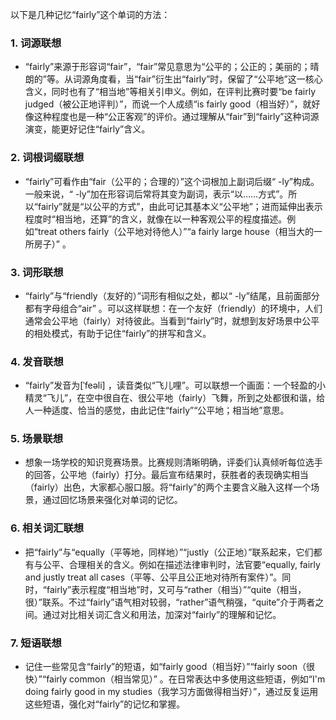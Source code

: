 以下是几种记忆“fairly”这个单词的方法：

### 1. 词源联想
 - “fairly”来源于形容词“fair”，“fair”常见意思为“公平的；公正的；美丽的；晴朗的”等。从词源角度看，当“fair”衍生出“fairly”时，保留了“公平地”这一核心含义，同时也有了“相当地”等相关引申义。例如，在评判比赛时要“be fairly judged（被公正地评判）”，而说一个人成绩“is fairly good（相当好）”，就好像这种程度也是一种“公正客观”的评价。通过理解从“fair”到“fairly”这种词源演变，能更好记住“fairly”含义。

### 2. 词根词缀联想
 - “fairly”可看作由“fair（公平的；合理的）”这个词根加上副词后缀“ -ly”构成。一般来说，“ -ly”加在形容词后常将其变为副词，表示“以……方式”。所以“fairly”就是“以公平的方式”，由此可记其基本义“公平地”；进而延伸出表示程度时“相当地，还算”的含义，就像在以一种客观公平的程度描述。例如“treat others fairly（公平地对待他人）”“a fairly large house（相当大的一所房子）” 。

### 3. 词形联想
 - “fairly”与“friendly（友好的）”词形有相似之处，都以“ -ly”结尾，且前面部分都有字母组合“air” 。可以这样联想：在一个友好（friendly）的环境中，人们通常会公平地（fairly）对待彼此。当看到“fairly”时，就想到友好场景中公平的相处模式，有助于记住“fairly”的拼写和含义。

### 4. 发音联想
 - “fairly”发音为[ˈfeəli] ，读音类似“飞儿哩”。可以联想一个画面：一个轻盈的小精灵“飞儿”，在空中很自在、很公平地（fairly）飞舞，所到之处都很和谐，给人一种适度、恰当的感觉，由此记住“fairly”“公平地；相当地”意思。

### 5. 场景联想
 - 想象一场学校的知识竞赛场景。比赛规则清晰明确，评委们认真倾听每位选手的回答，公平地（fairly）打分。最后宣布结果时，获胜者的表现确实相当（fairly）出色，大家都心服口服。将“fairly”的两个主要含义融入这样一个场景，通过回忆场景来强化对单词的记忆。

### 6. 相关词汇联想
 - 把“fairly”与“equally（平等地，同样地）”“justly（公正地）”联系起来，它们都有与公平、合理相关的含义。例如在描述法律审判时，法官要“equally, fairly and justly treat all cases（平等、公平且公正地对待所有案件）”。同时，“fairly”表示程度“相当地”时，又可与“rather（相当）”“quite（相当，很）”联系。不过“fairly”语气相对较弱，“rather”语气稍强，“quite”介于两者之间。通过对比相关词汇含义和用法，加深对“fairly”的理解和记忆。

### 7. 短语联想
 - 记住一些常见含“fairly”的短语，如“fairly good（相当好）”“fairly soon（很快）”“fairly common（相当常见）” 。在日常表达中多使用这些短语，例如“I'm doing fairly good in my studies（我学习方面做得相当好）”，通过反复运用这些短语，强化对“fairly”的记忆和掌握。 